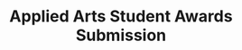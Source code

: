 ---
layout: default
type: card
sortorder: 
appsused: 
title: "Applied Arts Student Awards Submission"
level: 
brightspace: 
video: 
downloads: 
submission: 
description: ""
details: |
  <img class="size25" alt="Applied Arts Student Awards" src="/images/general/applied-arts-student-awards-2017.svg">

  The submission rules and guidelines <a href="https://www.appliedartsmag.com/student_awards/" target="_blank" title="Applied Arts Student awards submission.">are here</a>.

  ## Upload Your Submission

  <a href="https://www.dropbox.com/sh/sy8gmh3f6n2jqj5/AAArZfKalwgGSyr_ufM346tna?dl=0" target="_blank" title="Applied Arts Student awards submission." class="sans">Click here to upload your submission.</a>
---